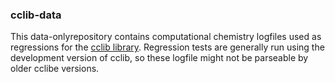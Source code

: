 ### cclib-data

This data-onlyrepository contains computational chemistry logfiles used as regressions for the [cclib library](https://github.com/cclib/cclib). Regression tests are generally run using the development version of cclib, so these logfile might not be parseable by older cclibe versions.

